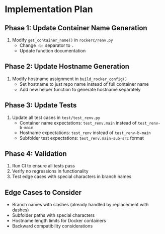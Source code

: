 # Implementation Plan

## Phase 1: Update Container Name Generation
1. Modify `get_container_name()` in `rockerc/renv.py`
   - Change `-b-` separator to `.`
   - Update function documentation
   
## Phase 2: Update Hostname Generation  
1. Modify hostname assignment in `build_rocker_config()`
   - Set hostname to just repo name instead of full container name
   - Add new helper function to generate hostname separately

## Phase 3: Update Tests
1. Update all test cases in `test/test_renv.py`
   - Container name expectations: `test_renv.main` instead of `test_renv-b-main`
   - Hostname expectations: `test_renv` instead of `test_renv-b-main`
   - Subfolder test expectations: `test_renv.main-sub-src` format

## Phase 4: Validation
1. Run CI to ensure all tests pass
2. Verify no regressions in functionality
3. Test edge cases with special characters in branch names

## Edge Cases to Consider
- Branch names with slashes (already handled by replacement with dashes)
- Subfolder paths with special characters
- Hostname length limits for Docker containers
- Backward compatibility considerations
